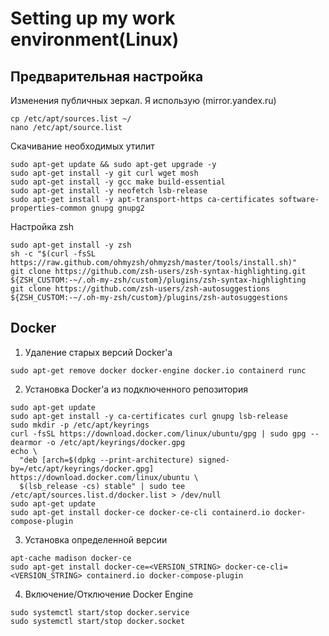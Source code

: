 # Setting up my work environment(Linux)

## Предварительная настройка

Изменения публичных зеркал. Я использую (mirror.yandex.ru)
```
cp /etc/apt/sources.list ~/
nano /etc/apt/source.list
```

Скачивание необходимых утилит
```
sudo apt-get update && sudo apt-get upgrade -y
sudo apt-get install -y git curl wget mosh
sudo apt-get install -y gcc make build-essential
sudo apt-get install -y neofetch lsb-release
sudo apt-get install -y apt-transport-https ca-certificates software-properties-common gnupg gnupg2 
```

Настройка zsh
```
sudo apt-get install -y zsh
sh -c "$(curl -fsSL https://raw.github.com/ohmyzsh/ohmyzsh/master/tools/install.sh)"
git clone https://github.com/zsh-users/zsh-syntax-highlighting.git ${ZSH_CUSTOM:-~/.oh-my-zsh/custom}/plugins/zsh-syntax-highlighting
git clone https://github.com/zsh-users/zsh-autosuggestions ${ZSH_CUSTOM:-~/.oh-my-zsh/custom}/plugins/zsh-autosuggestions
```

## Docker
1. Удаление старых версий Docker'а
```
sudo apt-get remove docker docker-engine docker.io containerd runc
```

2. Установка Docker'а из подключенного репозитория
```
sudo apt-get update
sudo apt-get install -y ca-certificates curl gnupg lsb-release
sudo mkdir -p /etc/apt/keyrings
curl -fsSL https://download.docker.com/linux/ubuntu/gpg | sudo gpg --dearmor -o /etc/apt/keyrings/docker.gpg
echo \
  "deb [arch=$(dpkg --print-architecture) signed-by=/etc/apt/keyrings/docker.gpg] https://download.docker.com/linux/ubuntu \
  $(lsb_release -cs) stable" | sudo tee /etc/apt/sources.list.d/docker.list > /dev/null
sudo apt-get update
sudo apt-get install docker-ce docker-ce-cli containerd.io docker-compose-plugin
```

3. Установка определенной версии
```
apt-cache madison docker-ce
sudo apt-get install docker-ce=<VERSION_STRING> docker-ce-cli=<VERSION_STRING> containerd.io docker-compose-plugin
```

4. Включение/Отключение Docker Engine
```
sudo systemctl start/stop docker.service
sudo systemctl start/stop docker.socket
```